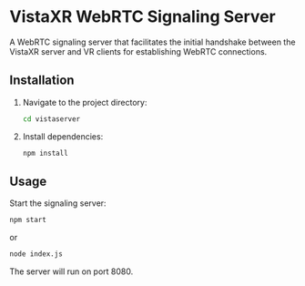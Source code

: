 # VistaXR WebRTC Signaling Server

A WebRTC signaling server that facilitates the initial handshake between the VistaXR server and VR clients for establishing WebRTC connections.

## Installation

1. Navigate to the project directory:
   ```bash
   cd vistaserver
   ```

2. Install dependencies:
   ```bash
   npm install
   ```

## Usage

Start the signaling server:
```bash
npm start
```

or

```bash
node index.js
```

The server will run on port 8080.